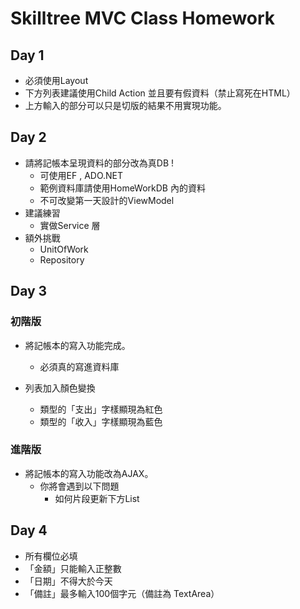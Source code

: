 # Skilltree MVC Class Homework

## Day 1

- 必須使用Layout
- 下方列表建議使用Child Action 並且要有假資料（禁止寫死在HTML）
- 上方輸入的部分可以只是切版的結果不用實現功能。

## Day 2

- 請將記帳本呈現資料的部分改為真DB !
    - 可使用EF , ADO.NET
    - 範例資料庫請使用HomeWorkDB 內的資料
    - 不可改變第一天設計的ViewModel
- 建議練習
  - 實做Service 層
- 額外挑戰
  - UnitOfWork
  - Repository
  
## Day 3

### 初階版
- 將記帳本的寫入功能完成。
    - 必須真的寫進資料庫

- 列表加入顏色變換
    - 類型的「支出」字樣顯現為紅色
    - 類型的「收入」字樣顯現為藍色

### 進階版

- 將記帳本的寫入功能改為AJAX。
    - 你將會遇到以下問題
        - 如何片段更新下方List

## Day 4

- 所有欄位必填
- 「金額」只能輸入正整數
- 「日期」不得大於今天
- 「備註」最多輸入100個字元（備註為 TextArea）
